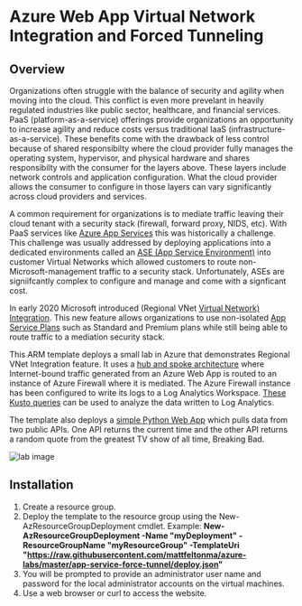 # Azure Web App Virtual Network Integration and Forced Tunneling

## Overview
Organizations often struggle with the balance of security and agility when moving into the cloud.  This conflict is even more prevelant in heavily regulated industries like public sector, healthcare, and financial services.  PaaS (platform-as-a-service) offerings provide organizations an opportunity to increase agility and reduce costs versus traditional IaaS (infrastructure-as-a-service).  These benefits come with the drawback of less control because of shared responsibilty where the cloud provider fully manages the operating system, hypervisor, and physical hardware and shares responsibilty with the consumer for the layers above.  These layers include network controls and application configuration.  What the cloud provider allows the consumer to configure in those layers can vary significantly across cloud providers and services.

A common requirement for organizations is to mediate traffic leaving their cloud tenant with a security stack (firewall, forward proxy, NIDS, etc).  With PaaS services like [Azure App Services](https://docs.microsoft.com/en-us/azure/app-service/) this was historically a challenge.  This challenge was usually addressed by deploying applications into a dedicated environments called an [ASE (App Service Environment)](https://docs.microsoft.com/en-us/azure/app-service/environment/intro) into customer Virtual Networks which allowed customers to route non-Microsoft-management traffic to a security stack.  Unfortunately, ASEs are signiifcantly complex to configure and manage and come with a signficant cost.  

In early 2020 Microsoft introduced (Regional VNet [Virtual Network) Integration](https://azure.github.io/AppService/2020/02/27/General-Availability-of-VNet-Integration-with-Windows-Web-Apps.html).  This new feature allows organizations to use non-isolated [App Service Plans](https://docs.microsoft.com/en-us/azure/app-service/overview-hosting-plans) such as Standard and Premium plans while still being able to route traffic to a mediation security stack.  

This ARM template deploys a small lab in Azure that demonstrates Regional VNet Integration feature.  It uses a [hub and spoke architecture](https://docs.microsoft.com/en-us/azure/architecture/reference-architectures/hybrid-networking/hub-spoke) where Internet-bound traffic generated from an Azure Web App is routed to an instance of Azure Firewall where it is mediated.  The Azure Firewall instance has been configured to write its logs to a Log Analytics Workspace.  [These Kusto queries](https://docs.microsoft.com/en-us/azure/firewall/log-analytics-samples) can be used to analyze the data written to Log Analytics.

The template also deploys a [simple Python Web App](https://github.com/mattfeltonma/python-sample-web-app) which pulls data from two public APIs. One API returns the current time and the other API returns a random quote from the greatest TV show of all time, Breaking Bad.

![lab image](https://github.com/mattfeltonma/azure-labs/blob/master/app-service-force-tunnel/lab_visual.png)

## Installation
1.  Create a resource group.
2.  Deploy the template to the resource group using the New-AzResourceGroupDeployment cmdlet.  Example: **New-AzResourceGroupDeployment -Name "myDeployment" -ResourceGroupName "myResourceGroup" -TemplateUri "https://raw.githubusercontent.com/mattfeltonma/azure-labs/master/app-service-force-tunnel/deploy.json"**  
3.  You will be prompted to provide an administrator user name and password for the local administrator accounts on the virtual machines.
4.  Use a web browser or curl to access the website.




